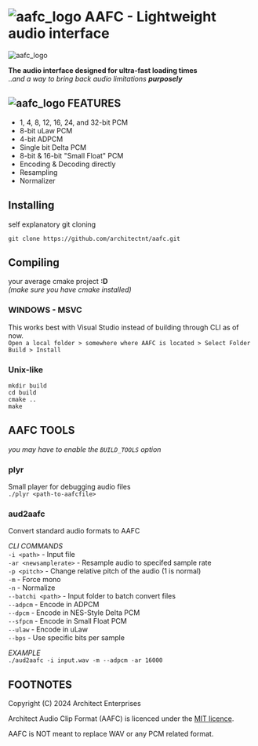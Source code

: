 # ![aafc_logo](https://architectenterprises.net/cdn/aafc_snwavtr.png) AAFC - Lightweight audio interface
![aafc_logo](https://architectenterprises.net/cdn/aafc_lgo.svg)

**The audio interface designed for ultra-fast loading times**\
..*and a way to bring back audio limitations* ***purposely*** 

## ![aafc_logo](https://architectenterprises.net/cdn/fusionresource/fpg_ico.png) FEATURES
- 1, 4, 8, 12, 16, 24, and 32-bit PCM
- 8-bit uLaw PCM
- 4-bit ADPCM
- Single bit Delta PCM
- 8-bit & 16-bit "Small Float" PCM
- Encoding & Decoding directly
- Resampling
- Normalizer

## Installing
self explanatory git cloning
```
git clone https://github.com/architectnt/aafc.git
```

## Compiling
your average cmake project **:D**\
*(make sure you have cmake installed)*

### WINDOWS - MSVC
This works best with Visual Studio instead of building through CLI as of now.\
``Open a local folder > somewhere where AAFC is located > Select Folder``\
``Build > Install``

### Unix-like
```
mkdir build
cd build
cmake ..
make
```

## AAFC TOOLS
*you may have to enable the `BUILD_TOOLS` option*

### plyr
Small player for debugging audio files\
``./plyr <path-to-aafcfile>``


### aud2aafc
Convert standard audio formats to AAFC

*CLI COMMANDS*\
``-i <path>`` - Input file\
``-ar <newsamplerate>`` - Resample audio to specifed sample rate\
``-p <pitch>`` - Change relative pitch of the audio (1 is normal)\
``-m`` - Force mono\
``-n`` - Normalize\
``--batchi <path>`` - Input folder to batch convert files\
``--adpcm`` - Encode in ADPCM\
``--dpcm`` - Encode in NES-Style Delta PCM\
``--sfpcm`` - Encode in Small Float PCM\
``--ulaw`` - Encode in uLaw\
``--bps`` - Use specific bits per sample

*EXAMPLE*\
``./aud2aafc -i input.wav -m --adpcm -ar 16000``


## FOOTNOTES
Copyright (C) 2024 Architect Enterprises

Architect Audio Clip Format (AAFC) is licenced under the [MIT licence](LICENSE).

AAFC is NOT meant to replace WAV or any PCM related format.